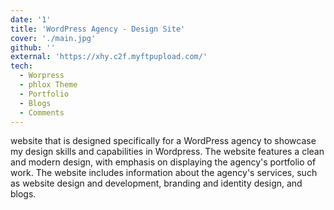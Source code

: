 ```yaml
---
date: '1'
title: 'WordPress Agency - Design Site'
cover: './main.jpg'
github: ''
external: 'https://xhy.c2f.myftpupload.com/'
tech:
  - Worpress
  - phlox Theme
  - Portfolio
  - Blogs
  - Comments
---
```


website that is designed specifically for a WordPress agency to showcase my design skills and capabilities in Wordpress. The website features a clean and modern design, with emphasis on displaying the agency's portfolio of work. The website includes information about the agency's services, such as website design and development, branding and identity design, and blogs.
